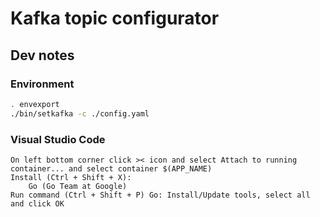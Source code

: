# Kafka topic configurator

## Dev notes

### Environment
```sh
. envexport
./bin/setkafka -c ./config.yaml
```

### Visual Studio Code

    On left bottom corner click >< icon and select Attach to running container... and select container $(APP_NAME)
    Install (Ctrl + Shift + X):
        Go (Go Team at Google)
    Run command (Ctrl + Shift + P) Go: Install/Update tools, select all and click OK
